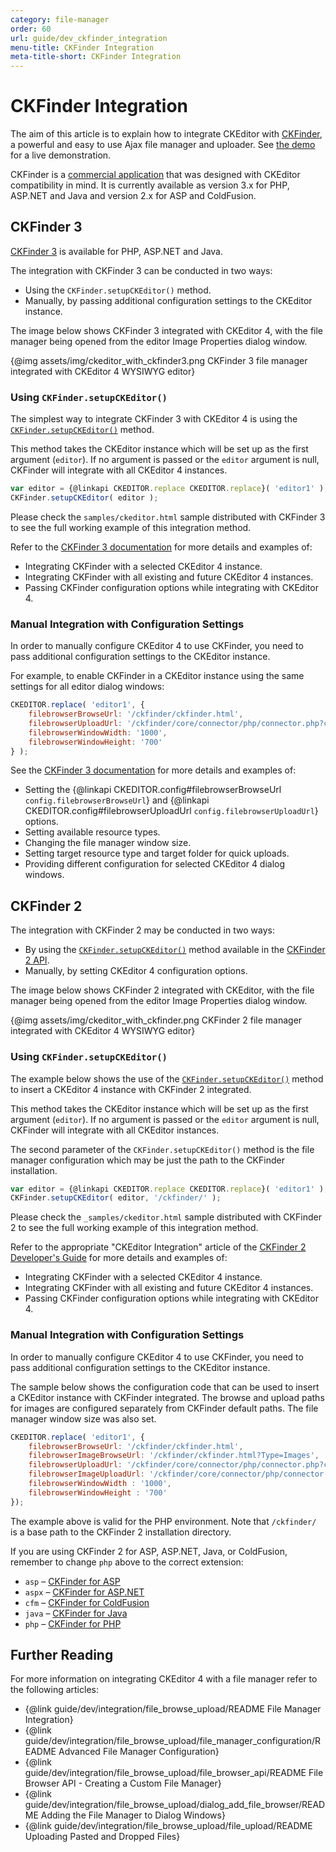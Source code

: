```yaml
---
category: file-manager
order: 60
url: guide/dev_ckfinder_integration
menu-title: CKFinder Integration
meta-title-short: CKFinder Integration
---
```

# CKFinder Integration

The aim of this article is to explain how to integrate CKEditor with [CKFinder](https://ckeditor.com/ckfinder/), a powerful and easy to use Ajax file manager and uploader. See [the demo](https://ckeditor.com/docs/ckfinder/demo/ckfinder3/samples/ckeditor.html) for a live demonstration.

<info-box info="">
	CKFinder is a <a href="https://ckeditor.com/ckfinder/">commercial application</a> that was designed with CKEditor compatibility in mind. It is currently available as version 3.x for PHP, ASP.NET and Java and version 2.x for ASP and ColdFusion.
</info-box>

## CKFinder 3

[CKFinder 3](https://ckeditor.com/ckfinder/) is available for PHP, ASP.NET and Java.

The integration with CKFinder 3 can be conducted in two ways:

* Using the `CKFinder.setupCKEditor()` method.
* Manually, by passing additional configuration settings to the CKEditor instance.

The image below shows CKFinder 3 integrated with CKEditor 4, with the file manager being opened from the editor Image Properties dialog window.

{@img assets/img/ckeditor_with_ckfinder3.png CKFinder 3 file manager integrated with CKEditor 4 WYSIWYG editor}

### Using `CKFinder.setupCKEditor()`

The simplest way to integrate CKFinder 3 with CKEditor 4 is using the [`CKFinder.setupCKEditor()`](https://ckeditor.com/docs/ckfinder/ckfinder3/#!/api/CKFinder-method-setupCKEditor) method.

This method takes the CKEditor instance which will be set up as the first argument (`editor`). If no argument is passed or the `editor` argument is null, CKFinder will integrate with all CKEditor 4 instances.

```js
var editor = {@linkapi CKEDITOR.replace CKEDITOR.replace}( 'editor1' );
CKFinder.setupCKEditor( editor );
```

Please check the `samples/ckeditor.html` sample distributed with CKFinder 3 to see the full working example of this integration method.

Refer to the [CKFinder 3 documentation](https://ckeditor.com/docs/ckfinder/ckfinder3/#!/guide/dev_ckeditor-section-ckfinder.setupckeditor%28%29) for more details and examples of:

* Integrating CKFinder with a selected CKEditor 4 instance.
* Integrating CKFinder with all existing and future CKEditor 4 instances.
* Passing CKFinder configuration options while integrating with CKEditor 4.

### Manual Integration with Configuration Settings

In order to manually configure CKEditor 4 to use CKFinder, you need to pass additional configuration settings to the CKEditor instance.

For example, to enable CKFinder in a CKEditor instance using the same settings for all editor dialog windows:

```js
CKEDITOR.replace( 'editor1', {
    filebrowserBrowseUrl: '/ckfinder/ckfinder.html',
    filebrowserUploadUrl: '/ckfinder/core/connector/php/connector.php?command=QuickUpload&type=Files',
	filebrowserWindowWidth: '1000',
	filebrowserWindowHeight: '700'
} );
```

See the [CKFinder 3 documentation](https://ckeditor.com/docs/ckfinder/ckfinder3/#!/guide/dev_ckeditor-section-manual-integration) for more details and examples of:

* Setting the {@linkapi CKEDITOR.config#filebrowserBrowseUrl `config.filebrowserBrowseUrl`} and {@linkapi CKEDITOR.config#filebrowserUploadUrl `config.filebrowserUploadUrl`} options.
* Setting available resource types.
* Changing the file manager window size.
* Setting target resource type and target folder for quick uploads.
* Providing different configuration for selected CKEditor 4 dialog windows.

## CKFinder 2

The integration with CKFinder 2 may be conducted in two ways:

* By using the [`CKFinder.setupCKEditor()`](https://docs-old.ckeditor.com/ckfinder_2.x_api/symbols/CKFinder.html#.setupCKEditor) method available in the [CKFinder 2 API](https://docs-old.ckeditor.com/ckfinder_2.x_api/).
* Manually, by setting CKEditor 4 configuration options.

The image below shows CKFinder 2 integrated with CKEditor, with the file manager being opened from the editor Image Properties dialog window.

{@img assets/img/ckeditor_with_ckfinder.png CKFinder 2 file manager integrated with CKEditor 4 WYSIWYG editor}

### Using `CKFinder.setupCKEditor()`

The example below shows the use of the [`CKFinder.setupCKEditor()`](https://docs-old.ckeditor.com/ckfinder_2.x_api/symbols/CKFinder.html#.setupCKEditor) method to insert a CKEditor 4 instance with CKFinder 2 integrated.

This method takes the CKEditor instance which will be set up as the first argument (`editor`). If no argument is passed or the `editor` argument is null, CKFinder will integrate with all CKEditor instances.

The second parameter of the `CKFinder.setupCKEditor()` method is the file manager configuration which may be just the path to the CKFinder installation.

```js
var editor = {@linkapi CKEDITOR.replace CKEDITOR.replace}( 'editor1' );
CKFinder.setupCKEditor( editor, '/ckfinder/' );
```

Please check the `_samples/ckeditor.html` sample distributed with CKFinder 2 to see the full working example of this integration method.

Refer to the appropriate "CKEditor Integration" article of the [CKFinder 2 Developer's Guide](https://docs-old.ckeditor.com/CKFinder_2.x/Developers_Guide) for more details and examples of:

* Integrating CKFinder with a selected CKEditor 4 instance.
* Integrating CKFinder with all existing and future CKEditor 4 instances.
* Passing CKFinder configuration options while integrating with CKEditor 4.

### Manual Integration with Configuration Settings

In order to manually configure CKEditor 4 to use CKFinder, you need to pass additional configuration settings to the CKEditor instance.

The sample below shows the configuration code that can be used to insert a CKEditor instance with CKFinder integrated. The browse and upload paths for images are configured separately from CKFinder default paths. The file manager window size was also set.

```js
CKEDITOR.replace( 'editor1', {
	filebrowserBrowseUrl: '/ckfinder/ckfinder.html',
	filebrowserImageBrowseUrl: '/ckfinder/ckfinder.html?Type=Images',
	filebrowserUploadUrl: '/ckfinder/core/connector/php/connector.php?command=QuickUpload&type=Files',
	filebrowserImageUploadUrl: '/ckfinder/core/connector/php/connector.php?command=QuickUpload&type=Images',
	filebrowserWindowWidth : '1000',
	filebrowserWindowHeight : '700'
});
```

The example above is valid for the PHP environment. Note that `/ckfinder/` is a base path to the CKFinder 2 installation directory.

If you are using CKFinder 2 for ASP, ASP.NET, Java, or ColdFusion, remember to change `php` above to the correct extension:

* `asp` &ndash; [CKFinder for ASP](https://docs-old.ckeditor.com/CKFinder_2.x/Developers_Guide/ASP/CKEditor_Integration)
* `aspx` &ndash; [CKFinder for ASP.NET](https://docs-old.ckeditor.com/CKFinder_2.x/Developers_Guide/ASP.NET/CKEditor_Integration)
* `cfm` &ndash; [CKFinder for ColdFusion](https://docs-old.ckeditor.com/CKFinder_2.x/Developers_Guide/ColdFusion/CKEditor_Integration)
* `java` &ndash; [CKFinder for Java](https://docs-old.ckeditor.com/CKFinder_2.x/Developers_Guide/Java/CKEditor_Integration)
* `php` &ndash; [CKFinder for PHP](https://docs-old.ckeditor.com/CKFinder_2.x/Developers_Guide/PHP/CKEditor_Integration)

## Further Reading

For more information on integrating CKEditor 4 with a file manager refer to the following articles:

* {@link guide/dev/integration/file_browse_upload/README File Manager Integration}
* {@link guide/dev/integration/file_browse_upload/file_manager_configuration/README Advanced File Manager Configuration}
* {@link guide/dev/integration/file_browse_upload/file_browser_api/README File Browser API - Creating a Custom File Manager}
* {@link guide/dev/integration/file_browse_upload/dialog_add_file_browser/README Adding the File Manager to Dialog Windows}
* {@link guide/dev/integration/file_browse_upload/file_upload/README Uploading Pasted and Dropped Files}

